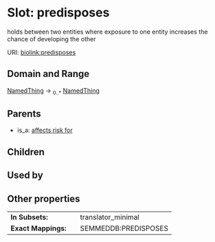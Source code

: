 
# Slot: predisposes


holds between two entities where exposure to one entity increases the chance of developing the other

URI: [biolink:predisposes](https://w3id.org/biolink/vocab/predisposes)


## Domain and Range

[NamedThing](NamedThing.md) &#8594;  <sub>0..\*</sub> [NamedThing](NamedThing.md)

## Parents

 *  is_a: [affects risk for](affects_risk_for.md)

## Children


## Used by


## Other properties

|  |  |  |
| --- | --- | --- |
| **In Subsets:** | | translator_minimal |
| **Exact Mappings:** | | SEMMEDDB:PREDISPOSES |

